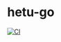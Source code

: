 # hetu-go

[![CI](https://github.com/istonikula/hetu-go/actions/workflows/ci.yml/badge.svg)](https://github.com/istonikula/hetu-go/actions/workflows/ci.yml)